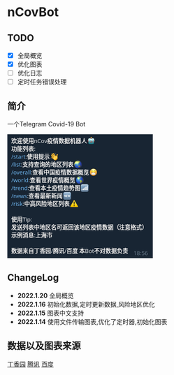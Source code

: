 # nCovBot

## TODO

- [x] 全局概览
- [x] 优化图表
- [ ] 优化日志
- [ ] 定时任务错误处理

## 简介

一个Telegram Covid-19 Bot

![nCovBot](https://github.com/varz1/pics/blob/master/bot.png?raw=true)

## ChangeLog
- **2022.1.20** 全局概览
- **2022.1.16** 初始化数据,定时更新数据,风险地区优化
- **2022.1.15** 图表中文支持
- **2022.1.14** 使用文件传输图表,优化了定时器,初始化图表

## 数据以及图表来源

[丁香园](https://github.com/BlankerL/DXY-COVID-19-Data)
[腾讯](https://news.qq.com/zt2020/page/feiyan.htm#/)
[百度](https://voice.baidu.com/act/newpneumonia/newpneumonia)